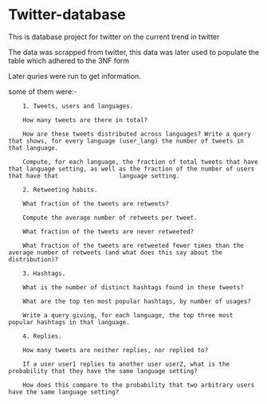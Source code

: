 # Twitter-database
This is database project for twitter on the current trend in twitter

The data was scrapped from twitter, this data was later used to populate the table which adhered to the 3NF form 

Later quries were run to get information.

some of them were:-

        1. Tweets, users and languages.

        How many tweets are there in total?

        How are these tweets distributed across languages? Write a query that shows, for every language (user_lang) the number of tweets in that language.

        Compute, for each language, the fraction of total tweets that have that language setting, as well as the fraction of the number of users that have that                 language setting.

        2. Retweeting habits.

        What fraction of the tweets are retweets?

        Compute the average number of retweets per tweet.

        What fraction of the tweets are never retweeted?

        What fraction of the tweets are retweeted fewer times than the average number of retweets (and what does this say about the distribution)?

        3. Hashtags.

        What is the number of distinct hashtags found in these tweets?

        What are the top ten most popular hashtags, by number of usages?

        Write a query giving, for each language, the top three most popular hashtags in that language.

        4. Replies.

        How many tweets are neither replies, nor replied to?

        If a user user1 replies to another user user2, what is the probability that they have the same language setting?

        How does this compare to the probability that two arbitrary users have the same language setting?
